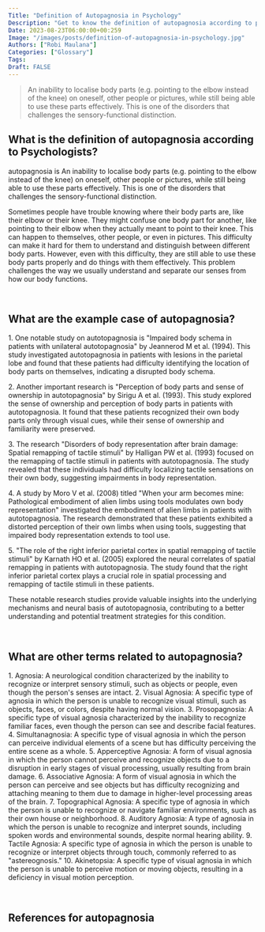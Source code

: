 ```yaml
---
Title: "Definition of Autopagnosia in Psychology"
Description: "Get to know the definition of autopagnosia according to psychologists."
Date: 2023-08-23T06:00:00+00:259
Image: "/images/posts/definition-of-autopagnosia-in-psychology.jpg"
Authors: ["Robi Maulana"]
Categories: ["Glossary"]
Tags: 
Draft: FALSE
---
```





> An inability to localise body parts (e.g. pointing to the elbow instead of the knee) on oneself, other people or pictures, while still being able to use these parts effectively. This is one of the disorders that challenges the sensory-functional distinction.

## What is the definition of autopagnosia according to Psychologists?

autopagnosia is An inability to localise body parts (e.g. pointing to the elbow instead of the knee) on oneself, other people or pictures, while still being able to use these parts effectively. This is one of the disorders that challenges the sensory-functional distinction.

Sometimes people have trouble knowing where their body parts are, like their elbow or their knee. They might confuse one body part for another, like pointing to their elbow when they actually meant to point to their knee. This can happen to themselves, other people, or even in pictures. This difficulty can make it hard for them to understand and distinguish between different body parts. However, even with this difficulty, they are still able to use these body parts properly and do things with them effectively. This problem challenges the way we usually understand and separate our senses from how our body functions.

 

## What are the example case of autopagnosia?

1\. One notable study on autotopagnosia is "Impaired body schema in patients with unilateral autotopagnosia" by Jeannerod M et al. (1994). This study investigated autotopagnosia in patients with lesions in the parietal lobe and found that these patients had difficulty identifying the location of body parts on themselves, indicating a disrupted body schema.

2\. Another important research is "Perception of body parts and sense of ownership in autotopagnosia" by Sirigu A et al. (1993). This study explored the sense of ownership and perception of body parts in patients with autotopagnosia. It found that these patients recognized their own body parts only through visual cues, while their sense of ownership and familiarity were preserved.

3\. The research "Disorders of body representation after brain damage: Spatial remapping of tactile stimuli" by Halligan PW et al. (1993) focused on the remapping of tactile stimuli in patients with autotopagnosia. The study revealed that these individuals had difficulty localizing tactile sensations on their own body, suggesting impairments in body representation.

4\. A study by Moro V et al. (2008) titled "When your arm becomes mine: Pathological embodiment of alien limbs using tools modulates own body representation" investigated the embodiment of alien limbs in patients with autotopagnosia. The research demonstrated that these patients exhibited a distorted perception of their own limbs when using tools, suggesting that impaired body representation extends to tool use.

5\. "The role of the right inferior parietal cortex in spatial remapping of tactile stimuli" by Karnath HO et al. (2005) explored the neural correlates of spatial remapping in patients with autotopagnosia. The study found that the right inferior parietal cortex plays a crucial role in spatial processing and remapping of tactile stimuli in these patients.

These notable research studies provide valuable insights into the underlying mechanisms and neural basis of autotopagnosia, contributing to a better understanding and potential treatment strategies for this condition.

 

## What are other terms related to autopagnosia?

1\. Agnosia: A neurological condition characterized by the inability to recognize or interpret sensory stimuli, such as objects or people, even though the person's senses are intact. 2. Visual Agnosia: A specific type of agnosia in which the person is unable to recognize visual stimuli, such as objects, faces, or colors, despite having normal vision. 3. Prosopagnosia: A specific type of visual agnosia characterized by the inability to recognize familiar faces, even though the person can see and describe facial features. 4. Simultanagnosia: A specific type of visual agnosia in which the person can perceive individual elements of a scene but has difficulty perceiving the entire scene as a whole. 5. Apperceptive Agnosia: A form of visual agnosia in which the person cannot perceive and recognize objects due to a disruption in early stages of visual processing, usually resulting from brain damage. 6. Associative Agnosia: A form of visual agnosia in which the person can perceive and see objects but has difficulty recognizing and attaching meaning to them due to damage in higher-level processing areas of the brain. 7. Topographical Agnosia: A specific type of agnosia in which the person is unable to recognize or navigate familiar environments, such as their own house or neighborhood. 8. Auditory Agnosia: A type of agnosia in which the person is unable to recognize and interpret sounds, including spoken words and environmental sounds, despite normal hearing ability. 9. Tactile Agnosia: A specific type of agnosia in which the person is unable to recognize or interpret objects through touch, commonly referred to as "astereognosis." 10. Akinetopsia: A specific type of visual agnosia in which the person is unable to perceive motion or moving objects, resulting in a deficiency in visual motion perception.

 

## References for autopagnosia
